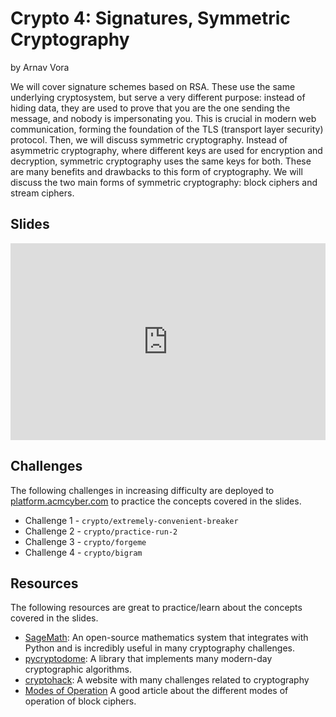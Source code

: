# Crypto 4: Signatures, Symmetric Cryptography

by Arnav Vora

We will cover signature schemes based on RSA. These use the same underlying cryptosystem, but serve a very different purpose: instead of hiding data, they are used to prove that you are the one sending the message, and nobody is impersonating you. This is crucial in modern web communication, forming the foundation of the TLS (transport layer security) protocol. Then, we will discuss symmetric cryptography. Instead of asymmetric cryptography, where different keys are used for encryption and decryption, symmetric cryptography uses the same keys for both. These are many benefits and drawbacks to this form of cryptography. We will discuss the two main forms of symmetric cryptography: block ciphers and stream ciphers.

## Slides

<iframe src="https://docs.google.com/presentation/d/e/2PACX-1vSJ7WI7rHPi1TIX6IfGdS3vESMGbbQEvG4YsJMayW1dZY1CjVFiO_PmSC83QfUOTx81iR5ZSXA3jNNr/embed?start=false&loop=false&delayms=3000" frameborder="0" width="100%" style="aspect-ratio: 16 / 10;" allowfullscreen="true" mozallowfullscreen="true" webkitallowfullscreen="true"></iframe>

## Challenges

The following challenges in increasing difficulty are deployed to [platform.acmcyber.com](https://platform.acmcyber.com) to practice the concepts covered in the slides.

- Challenge 1 - `crypto/extremely-convenient-breaker`
- Challenge 2 - `crypto/practice-run-2`
- Challenge 3 - `crypto/forgeme`
- Challenge 4 - `crypto/bigram`

## Resources

The following resources are great to practice/learn about the concepts covered in the slides.

- [SageMath](https://www.sagemath.org/): An open-source mathematics system that integrates with Python and is incredibly useful in many cryptography challenges.
- [pycryptodome](https://pypi.org/project/pycryptodome/): A library that implements many modern-day cryptographic algorithms.
- [cryptohack](https://cryptohack.org/): A website with many challenges related to cryptography
- [Modes of Operation](https://en.wikipedia.org/wiki/Block_cipher_mode_of_operation) A good article about the different modes of operation of block ciphers.
